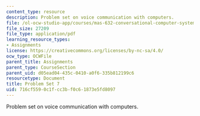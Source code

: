 ```yaml
---
content_type: resource
description: Problem set on voice communication with computers.
file: /ol-ocw-studio-app/courses/mas-632-conversational-computer-systems-fall-2008/716cf5590c1fcc3bf0c61873e5fd8097_ps7.pdf
file_size: 27209
file_type: application/pdf
learning_resource_types:
- Assignments
license: https://creativecommons.org/licenses/by-nc-sa/4.0/
ocw_type: OCWFile
parent_title: Assignments
parent_type: CourseSection
parent_uid: d05ead04-435c-0410-a0f6-335b812199c6
resourcetype: Document
title: Problem Set 7
uid: 716cf559-0c1f-cc3b-f0c6-1873e5fd8097
---
```

Problem set on voice communication with computers.